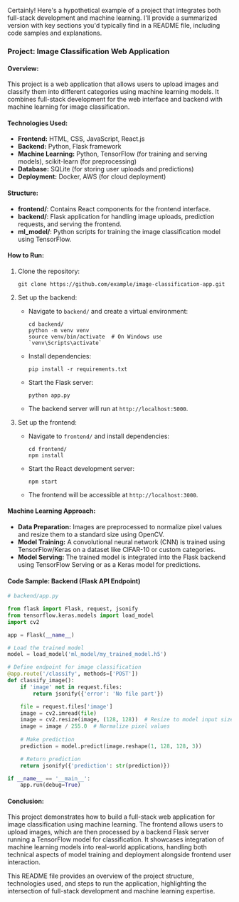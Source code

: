 Certainly! Here's a hypothetical example of a project that integrates both full-stack development and machine learning. I'll provide a summarized version with key sections you'd typically find in a README file, including code samples and explanations.

### Project: Image Classification Web Application

#### Overview:
This project is a web application that allows users to upload images and classify them into different categories using machine learning models. It combines full-stack development for the web interface and backend with machine learning for image classification.

#### Technologies Used:
- **Frontend:** HTML, CSS, JavaScript, React.js
- **Backend:** Python, Flask framework
- **Machine Learning:** Python, TensorFlow (for training and serving models), scikit-learn (for preprocessing)
- **Database:** SQLite (for storing user uploads and predictions)
- **Deployment:** Docker, AWS (for cloud deployment)

#### Structure:
- **frontend/**: Contains React components for the frontend interface.
- **backend/**: Flask application for handling image uploads, prediction requests, and serving the frontend.
- **ml_model/**: Python scripts for training the image classification model using TensorFlow.

#### How to Run:
1. Clone the repository:
   ```
   git clone https://github.com/example/image-classification-app.git
   ```
   
2. Set up the backend:
   - Navigate to `backend/` and create a virtual environment:
     ```
     cd backend/
     python -m venv venv
     source venv/bin/activate  # On Windows use `venv\Scripts\activate`
     ```
   - Install dependencies:
     ```
     pip install -r requirements.txt
     ```
   - Start the Flask server:
     ```
     python app.py
     ```
   - The backend server will run at `http://localhost:5000`.

3. Set up the frontend:
   - Navigate to `frontend/` and install dependencies:
     ```
     cd frontend/
     npm install
     ```
   - Start the React development server:
     ```
     npm start
     ```
   - The frontend will be accessible at `http://localhost:3000`.

#### Machine Learning Approach:
- **Data Preparation:** Images are preprocessed to normalize pixel values and resize them to a standard size using OpenCV.
- **Model Training:** A convolutional neural network (CNN) is trained using TensorFlow/Keras on a dataset like CIFAR-10 or custom categories.
- **Model Serving:** The trained model is integrated into the Flask backend using TensorFlow Serving or as a Keras model for predictions.

#### Code Sample: Backend (Flask API Endpoint)
```python
# backend/app.py

from flask import Flask, request, jsonify
from tensorflow.keras.models import load_model
import cv2

app = Flask(__name__)

# Load the trained model
model = load_model('ml_model/my_trained_model.h5')

# Define endpoint for image classification
@app.route('/classify', methods=['POST'])
def classify_image():
    if 'image' not in request.files:
        return jsonify({'error': 'No file part'})

    file = request.files['image']
    image = cv2.imread(file)
    image = cv2.resize(image, (128, 128))  # Resize to model input size
    image = image / 255.0  # Normalize pixel values
    
    # Make prediction
    prediction = model.predict(image.reshape(1, 128, 128, 3))

    # Return prediction
    return jsonify({'prediction': str(prediction)})

if __name__ == '__main__':
    app.run(debug=True)
```

#### Conclusion:
This project demonstrates how to build a full-stack web application for image classification using machine learning. The frontend allows users to upload images, which are then processed by a backend Flask server running a TensorFlow model for classification. It showcases integration of machine learning models into real-world applications, handling both technical aspects of model training and deployment alongside frontend user interaction.

This README file provides an overview of the project structure, technologies used, and steps to run the application, highlighting the intersection of full-stack development and machine learning expertise.
